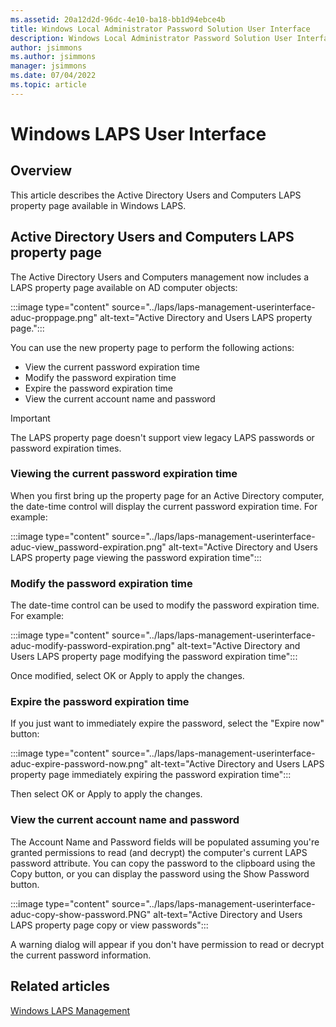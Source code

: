 ```yaml
---
ms.assetid: 20a12d2d-96dc-4e10-ba18-bb1d94ebce4b
title: Windows Local Administrator Password Solution User Interface
description: Windows Local Administrator Password Solution User Interface
author: jsimmons
ms.author: jsimmons
manager: jsimmons
ms.date: 07/04/2022
ms.topic: article
---
```


# Windows LAPS User Interface

## Overview

This article describes the Active Directory Users and Computers LAPS property page available in Windows LAPS.

## Active Directory Users and Computers LAPS property page

The Active Directory Users and Computers management now includes a LAPS property page available on AD computer objects:

:::image type="content" source="../laps/laps-management-userinterface-aduc-proppage.png" alt-text="Active Directory and Users LAPS property page.":::

You can use the new property page to perform the following actions:

* View the current password expiration time
* Modify the password expiration time
* Expire the password expiration time
* View the current account name and password

> [!IMPORTANT]
> The LAPS property page doesn't support view legacy LAPS passwords or password expiration times.

### Viewing the current password expiration time

When you first bring up the property page for an Active Directory computer, the date-time control will display the current password expiration time. For example:

:::image type="content" source="../laps/laps-management-userinterface-aduc-view_password-expiration.png" alt-text="Active Directory and Users LAPS property page viewing the password expiration time":::

### Modify the password expiration time

The date-time control can be used to modify the password expiration time. For example:

:::image type="content" source="../laps/laps-management-userinterface-aduc-modify-password-expiration.png" alt-text="Active Directory and Users LAPS property page modifying the password expiration time":::

Once modified, select OK or Apply to apply the changes.

### Expire the password expiration time

If you just want to immediately expire the password, select the "Expire now" button:

:::image type="content" source="../laps/laps-management-userinterface-aduc-expire-password-now.png" alt-text="Active Directory and Users LAPS property page immediately expiring the password expiration time":::

Then select OK or Apply to apply the changes.

### View the current account name and password

The Account Name and Password fields will be populated assuming you're granted permissions to read (and decrypt) the computer's current LAPS password attribute. You can copy the password to the clipboard using the Copy button, or you can display the password using the Show Password button.

:::image type="content" source="../laps/laps-management-userinterface-aduc-copy-show-password.PNG" alt-text="Active Directory and Users LAPS property page copy or view passwords":::

A warning dialog will appear if you don't have permission to read or decrypt the current password information.

## Related articles

[Windows LAPS Management](..\laps\laps-management.md)
